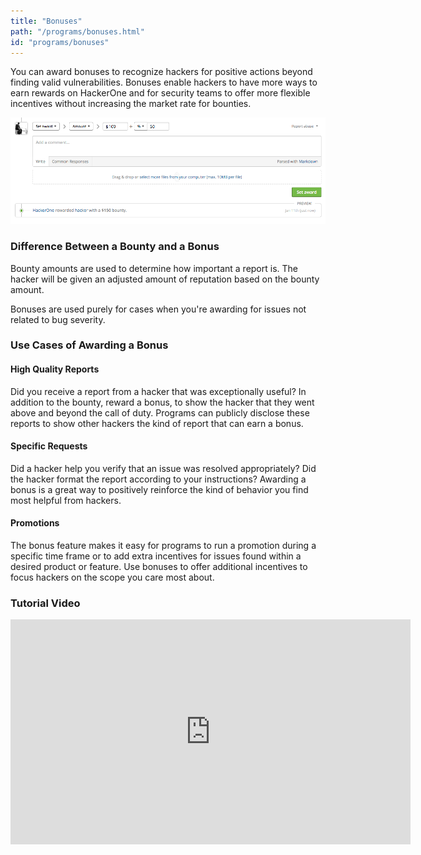 ```yaml
---
title: "Bonuses"
path: "/programs/bonuses.html"
id: "programs/bonuses"
---
```

You can award bonuses to recognize hackers for positive actions beyond finding valid vulnerabilities. Bonuses enable hackers to have more ways to earn rewards on HackerOne and for security teams to offer more flexible incentives without increasing the market rate for bounties.

![Bonus](./images/bonus.png)

### Difference Between a Bounty and a Bonus
Bounty amounts are used to determine how important a report is. The hacker will be given an adjusted amount of reputation based on the bounty amount.

Bonuses are used purely for cases when you're awarding for issues not related to bug severity.

### Use Cases of Awarding a Bonus

#### High Quality Reports
Did you receive a report from a hacker that was exceptionally useful? In addition to the bounty, reward a bonus, to show the hacker that they went above and beyond the call of duty. Programs can publicly disclose these reports to show other hackers the kind of report that can earn a bonus.

#### Specific Requests
Did a hacker help you verify that an issue was resolved appropriately? Did the hacker format the report according to your instructions? Awarding a bonus is a great way to positively reinforce the kind of behavior you find most helpful from hackers.

#### Promotions
The bonus feature makes it easy for programs to run a promotion during a specific time frame or to add extra incentives for issues found within a desired product or feature. Use bonuses to offer additional incentives to focus hackers on the scope you care most about.

### Tutorial Video
<iframe id="ytplayer" type="text/html" width="640" height="360" src="https://www.youtube.com/embed/HtQ9cvkOb0M" frameborder="0" allow="accelerometer; autoplay; encrypted-media; gyroscope; picture-in-picture" allowfullscreen></iframe>
